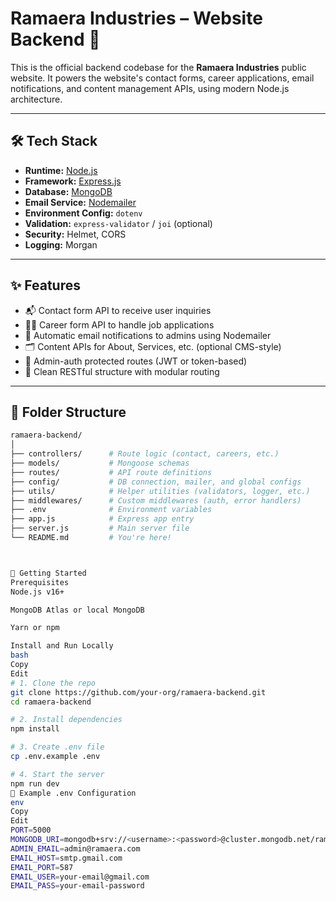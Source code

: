 # Ramaera Industries – Website Backend 🏢

This is the official backend codebase for the **Ramaera Industries** public website. It powers the website's contact forms, career applications, email notifications, and content management APIs, using modern Node.js architecture.

---

## 🛠️ Tech Stack

- **Runtime:** [Node.js](https://nodejs.org/)
- **Framework:** [Express.js](https://expressjs.com/)
- **Database:** [MongoDB](https://www.mongodb.com/)
- **Email Service:** [Nodemailer](https://nodemailer.com/)
- **Environment Config:** `dotenv`
- **Validation:** `express-validator` / `joi` (optional)
- **Security:** Helmet, CORS
- **Logging:** Morgan

---

## ✨ Features

- 📬 Contact form API to receive user inquiries
- 🧑‍💼 Career form API to handle job applications
- 📧 Automatic email notifications to admins using Nodemailer
- 🗂️ Content APIs for About, Services, etc. (optional CMS-style)
- 🔐 Admin-auth protected routes (JWT or token-based)
- 🧾 Clean RESTful structure with modular routing

---

## 📁 Folder Structure

```bash
ramaera-backend/
│
├── controllers/      # Route logic (contact, careers, etc.)
├── models/           # Mongoose schemas
├── routes/           # API route definitions
├── config/           # DB connection, mailer, and global configs
├── utils/            # Helper utilities (validators, logger, etc.)
├── middlewares/      # Custom middlewares (auth, error handlers)
├── .env              # Environment variables
├── app.js            # Express app entry
├── server.js         # Main server file
└── README.md         # You're here!



🚀 Getting Started
Prerequisites
Node.js v16+

MongoDB Atlas or local MongoDB

Yarn or npm

Install and Run Locally
bash
Copy
Edit
# 1. Clone the repo
git clone https://github.com/your-org/ramaera-backend.git
cd ramaera-backend

# 2. Install dependencies
npm install

# 3. Create .env file
cp .env.example .env

# 4. Start the server
npm run dev
🧾 Example .env Configuration
env
Copy
Edit
PORT=5000
MONGODB_URI=mongodb+srv://<username>:<password>@cluster.mongodb.net/ramaera?retryWrites=true&w=majority
ADMIN_EMAIL=admin@ramaera.com
EMAIL_HOST=smtp.gmail.com
EMAIL_PORT=587
EMAIL_USER=your-email@gmail.com
EMAIL_PASS=your-email-password
